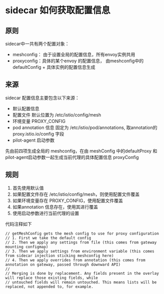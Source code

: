 # sidecar 如何获取配置信息

## 原则

sidecar中一共有两个配置对象：

* meshconfig： 由于设置全局的配置信息，所有envoy实例共用
* proxyconfig：具体的某个envoy 的配置信息， 由meshconfig中的 defaultConfig + 具体实例的配置信息生成

## 来源

sidecar 配置信息主要包含以下来源：

* 默认配置信息
* 配置文件 默认位置为 /etc/istio/config/mesh
* 环境变量  PROXY\_CONFIG
* pod annotation 信息  固定为 /etc/istio/pod/annotations, 取annotation的 proxy.istio.io/config 字段
* pilot-agent 启动参数

先由前四项生成全局的 meshconfig，在由 meshConfig 中的defaultProxy 和 pilot-agent启动参数一起生成当前代理的具体配置信息 proxyConfig

## 规则

1. 首先使用默认值
2. 如果配置文件存在 /etc/istio/config/mesh，则使用配置文件覆盖
3. 如果环境变量存在 PROXY\_CONFIG，使用配置文件覆盖
4. 如果annotation 信息存在，使用其进行覆盖
5. 使用启动参数进行当前代理的设置

代码注释如下

```text
// getMeshConfig gets the mesh config to use for proxy configuration
// 1. First we take the default config
// 2. Then we apply any settings from file (this comes from gateway mounting configmap)
// 3. Then we apply settings from environment variable (this comes from sidecar injection sticking meshconfig here)
// 4. Then we apply overrides from annotation (this comes from annotation on gateway, passed through downward API)
//
// Merging is done by replacement. Any fields present in the overlay will replace those existing fields, while
// untouched fields will remain untouched. This means lists will be replaced, not appended to, for example.
```



